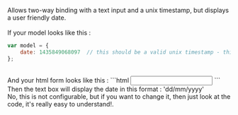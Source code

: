 Allows two-way binding with a text input and a unix timestamp, but displays a user friendly date.<br/>
<br/>
If your model looks like this :
```javascript
var model = {
    date: 1435849068097  // this should be a valid unix timestamp - this is just for example
};
```
<br/>
And your html form looks like this :
```html
<input type="text" ng-model="model.date" input-date/>
```
<br/>
Then the text box will display the date in this format : 'dd/mm/yyyy'<br/>
No, this is not configurable, but if you want to change it, then just look at the code, it's really easy to understand!.
